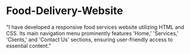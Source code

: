 # Food-Delivery-Website
"I have developed a responsive food services website utilizing HTML and CSS. Its main navigation menu prominently features
'Home,' 'Services,' 'Clients,' and 'Contact Us' sections, ensuring user-friendly access to essential content."

